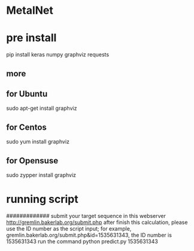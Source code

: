 # MetalNet

# pre install

pip install keras numpy graphviz requests
## more 
## for Ubuntu
sudo apt-get install graphviz
## for Centos
sudo yum install graphviz
## for Opensuse
sudo zypper install graphviz
# running script
#############
submit your target sequence in this webserver
http://gremlin.bakerlab.org/submit.php
after finish this calculation, please use the ID number as the script input;
for example, gremlin.bakerlab.org/submit.php&id=1535631343, the ID number is 1535631343
run the command
python predict.py 1535631343
